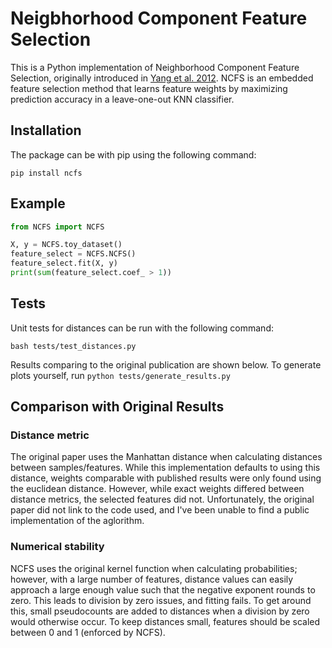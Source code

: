 # Neigbhorhood Component Feature Selection

This is a Python implementation of Neighborhood Component Feature Selection,
originally introduced in [Yang et al. 2012](http://www.jcomputers.us/vol7/jcp0701-19.pdf).
NCFS is an embedded feature selection method that learns feature weights by
maximizing prediction accuracy in a leave-one-out KNN classifier.

## Installation

The package can be with pip using the following command:

`pip install ncfs`

## Example

```python
from NCFS import NCFS

X, y = NCFS.toy_dataset()
feature_select = NCFS.NCFS()
feature_select.fit(X, y)
print(sum(feature_select.coef_ > 1))
```

## Tests

Unit tests for distances can be run with the following command:

```bash tests/test_distances.py```

Results comparing to the original publication are shown below.
To generate plots yourself, run `python tests/generate_results.py`

## Comparison with Original Results

### Distance metric

The original paper uses the Manhattan distance when calculating distances
between samples/features. While this implementation defaults to using this
distance, weights comparable with published results were only found using the
euclidean distance. However, while exact weights differed between distance
metrics, the selected features did not. Unfortunately, the original paper
did not link to the code used, and I've been unable to find a public
implementation of the aglorithm.

### Numerical stability

NCFS uses the original kernel function when calculating probabilities; however, with
a large number of features, distance values can easily approach a large enough
value such that the negative exponent rounds to zero. This leads to division by
zero issues, and fitting fails. To get around this, small pseudocounts are added
to distances when a division by zero would otherwise occur. To keep distances
small, features should be scaled between 0 and 1 (enforced by NCFS).

